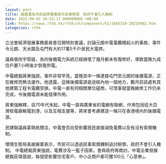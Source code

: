 ```yaml
---
layout: post
title: 謝展寰指市民就停電事故可民事索償　政府不會引入機制
date: 2022-09-02 16:53:17.000000000 +08:00
link: https://news.rthk.hk/rthk/ch/component/k2/1665310-20220902.htm
categories: rthk
---
```


立法會經濟發展事務委員會召開特別會議，討論元朗中電電纜橋起火的事故，事件令元朗、天水圍及屯門有大約17萬5千戶居民大電停。

議員張欣宇質疑，為何後備電力系統已經損壞了幾月都未有復修好，導致當晚九成住戶要7小時後才恢復供電。

中電總裁蔣東強說，事件非常罕見，當晚其中一條連接屯門至元朗的後備電源，正在維修而無法運作。他透露，這條後備電源是途經內地一個地方，數月前該處有其他建築工程令電纜受損，中電一直有同相關單位磋商，可惜事發當晚維修工作仍未完成，令後備電源未能發揮作用。

蔣東強解釋，自70年代末起，中電一直與廣東省的電網有聯網，作用包括從大亞灣核電廠輸電到港，以及互相支援等，將來會考慮建造一條只在香港境內的後備電源。

民建聯議員葛珮帆關注，中電會否向受影響居民直接減免電費以及有沒有索償機制。

環境生態局長謝展寰表示，市民可以透過民事索償機制追討賠償，政府不會引入機制。 中電總裁蔣東強說，電費涉及一籃子因素，會與政府再商討。中電企業發展總裁莊偉茵說，每個受影響住宅客戶、中小企商戶都可獲100元「心意券」。
